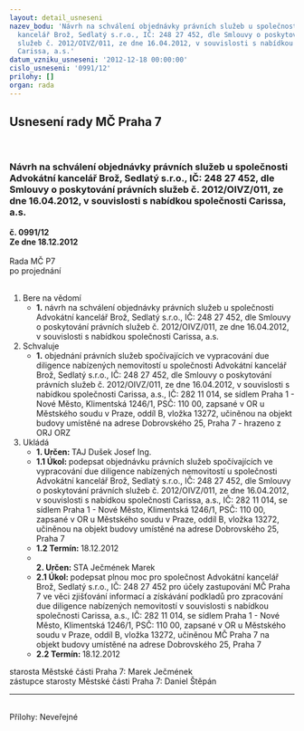 ```yaml
---
layout: detail_usneseni
nazev_bodu: 'Návrh na schválení objednávky právních služeb u společnosti Advokátní
  kancelář Brož, Sedlatý s.r.o., IČ: 248 27 452, dle Smlouvy o poskytování právních
  služeb č. 2012/OIVZ/011, ze dne 16.04.2012, v souvislosti s nabídkou společnosti
  Carissa, a.s.'
datum_vzniku_usneseni: '2012-12-18 00:00:00'
cislo_usneseni: '0991/12'
prilohy: []
organ: rada
---
```

<div id="ucUsn_pList" class="usn">
	<span><h2>Usnesení rady MČ Praha 7 </h2>
<br></span><div class="standBody">
<span><h3>Návrh na schválení objednávky právních služeb u společnosti Advokátní kancelář Brož, Sedlatý s.r.o., IČ: 248 27 452, dle Smlouvy o poskytování právních služeb č. 2012/OIVZ/011, ze dne 16.04.2012, v souvislosti s nabídkou společnosti Carissa, a.s.</h3></span><div class="center">
		<strong>č. 0991/12</strong><br>
	</div>
<div class="center">
		<strong>Ze dne 18.12.2012</strong><br><br>
	</div>Rada MČ P7<br> po projednání<br><br><ol>
<li>Bere na vědomí<ul><li>
<strong>1.</strong> návrh na schválení objednávky právních služeb u společnosti Advokátní kancelář Brož, Sedlatý s.r.o., IČ: 248 27 452, dle Smlouvy o poskytování právních služeb č. 2012/OIVZ/011, ze dne 16.04.2012, v souvislosti s nabídkou společnosti Carissa, a.s.</li></ul>
</li>
<li>Schvaluje<ul><li>
<strong>1.</strong> objednání právních služeb spočívajících ve vypracování due diligence nabízených nemovitostí u společnosti Advokátní kancelář Brož, Sedlatý s.r.o., IČ: 248 27 452, dle Smlouvy o poskytování právních služeb č. 2012/OIVZ/011, ze dne 16.04.2012, v souvislosti s nabídkou společnosti Carissa, a.s., IČ: 282 11 014, se sídlem Praha 1 - Nové Město, Klimentská 1246/1, PSČ: 110 00, zapsané v OR u Městského soudu v Praze, oddíl B, vložka 13272, učiněnou na objekt budovy umístěné na adrese Dobrovského 25, Praha 7 - hrazeno z ORJ ORZ   </li></ul>
</li>
<li>Ukládá<ul>
<li>
<strong>1. Určen: </strong>TAJ Dušek Josef Ing.</li>
<li>
<strong>1.1 Úkol: </strong>podepsat objednávku právních služeb spočívajících ve vypracování due diligence nabízených nemovitostí u společnosti Advokátní kancelář Brož, Sedlatý s.r.o., IČ: 248 27 452, dle Smlouvy o poskytování právních služeb č. 2012/OIVZ/011, ze dne 16.04.2012, v souvislosti s nabídkou společnosti Carissa, a.s., IČ: 282 11 014, se sídlem Praha 1 - Nové Město, Klimentská 1246/1, PSČ: 110 00, zapsané v OR u Městského soudu v Praze, oddíl B, vložka 13272, učiněnou na objekt budovy umístěné na adrese Dobrovského 25, Praha 7</li>
<li>
<strong>1.2 Termín: </strong>18.12.2012</li>
<li>
<strong><br>2. Určen: </strong>STA Ječmének Marek</li>
<li>
<strong>2.1 Úkol: </strong>podepsat plnou moc pro společnost Advokátní kancelář Brož, Sedlatý s.r.o., IČ: 248 27 452 pro účely zastupování MČ Praha 7 ve věci zjišťování informací a získávání podkladů pro zpracování due diligence nabízených nemovitostí v souvislosti s nabídkou společnosti Carissa, a.s., IČ: 282 11 014, se sídlem Praha 1 - Nové Město, Klimentská 1246/1, PSČ: 110 00, zapsané v OR u Městského soudu v Praze, oddíl B, vložka 13272, učiněnou MČ Praha 7 na objekt budovy umístěné na adrese Dobrovského 25, Praha 7 </li>
<li>
<strong>2.2 Termín: </strong>18.12.2012</li>
</ul>
</li>
</ol>starosta Městské části Praha 7: Marek Ječmének<br>zástupce starosty Městské části Praha 7: Daniel Štěpán <hr>
<br>Přílohy: Neveřejné</div>
</div>